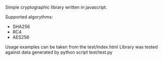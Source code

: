 Simple cryptographic library written in javascript.

Supported algorythms:
* SHA256
* RC4
* AES256

Usage examples can be taken from the test/index.html
Library was tested against data generated by python script test/test.py
